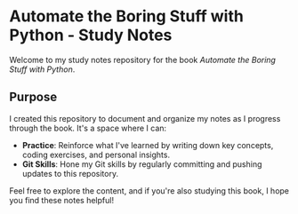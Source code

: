 # Automate the Boring Stuff with Python - Study Notes

Welcome to my study notes repository for the book *Automate the Boring Stuff with Python*.

## Purpose

I created this repository to document and organize my notes as I progress through the book. It's a space where I can:

- **Practice**: Reinforce what I've learned by writing down key concepts, coding exercises, and personal insights.
- **Git Skills**: Hone my Git skills by regularly committing and pushing updates to this repository.

Feel free to explore the content, and if you're also studying this book, I hope you find these notes helpful!
